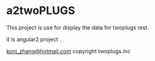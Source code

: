 # a2twoPLUGS

This project is use for display the data for twoplugs rest.

it is angular2 project .

koni_zhang@hotmail.com
copyright twoplugs.inc